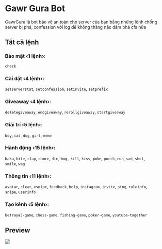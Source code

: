 # Gawr Gura Bot
GawrGura là bot bảo vệ an toàn cho server của bạn bằng những lệnh chống server bị phá, confession với log để không thằng nào dám phá cfs nữa
## Tất cả lệnh
### Bảo mật ‹1 lệnh›:
`check`
### Cài đặt ‹4 lệnh›:
`setserverstat`, `setconfession`, `setinvite`, `setprefix`
### Giveaway ‹4 lệnh›:
`deletegiveaway`, `endgiveaway`, `rerollgiveaway`, `startgiveaway`
### Giải trí ‹5 lệnh›:
`boy`, `cat`, `dog`, `girl`, `meme`
### Hành động ‹15 lệnh›:
`baka`, `bite`, `clap`, `dance`, `die`, `hug,` `kill`, `kiss`, `poke`, `punch`, `run`, `sad`, `shot`, `smile`, `wag`
### Thông tin ‹11 lệnh›:
`avatar`, `clean`, `esnipe`, `feedback`, `help`, `instagram`, `invite`, `ping`, `roleinfo`, `snipe`, `userinfo`
### Tạo kênh ‹5 lệnh›:
`betrayal-game`, `chess-game`, `fishing-game`, `poker-game`, `youtube-together`

## Preview

<a  href="https://discord.com/oauth2/author![image](https://user-images.githubusercontent.com/67152874/127595915-89e2da26-9c61-4b48-865c-6d5476570d97.png)
ize?client_id=869120429665714186&scope=bot&permissions=8"><img  src="https://cdn.discordapp.com/attachments/868822054500204565/870508696306851860/unknown.png"></a>
